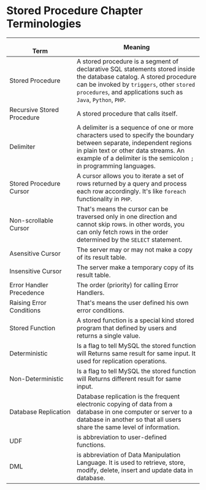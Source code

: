 # Stored Procedure Chapter Terminologies

<br>Term<img width=520/> | Meaning
---|---|
Stored Procedure | A stored procedure is a segment of declarative SQL statements stored inside the database catalog. A stored procedure can be invoked by `triggers`, other `stored procedures`, and applications such as `Java`, `Python`, `PHP`.
Recursive Stored Procedure | A stored procedure that calls itself.
Delimiter | A delimiter is a sequence of one or more characters used to specify the boundary between separate, independent regions in plain text or other data streams. An example of a delimiter is the semicolon `;` in programming languages.
Stored Procedure Cursor | A cursor allows you to iterate a set of rows returned by a query and process each row accordingly. It's like `foreach` functionality in `PHP`.
Non-scrollable Cursor | That's means the cursor can be traversed only in one direction and cannot skip rows. in other words, you can only fetch rows in the order determined by the `SELECT` statement.
Asensitive Cursor | The server may or may not make a copy of its result table.
Insensitive Cursor | The server make a temporary copy of its result table.
Error Handler Precedence | The order (priority) for calling Error Handlers.
Raising Error Conditions | That's means the user defined his own error conditions.
Stored Function | A stored function is a special kind stored program that defined by users and returns a single value.
Deterministic | Is a flag to tell MySQL the stored function will Returns same result for same input. It used for replication operations.
Non-Deterministic | Is a flag to tell MySQL the stored function will Returns different result for same input.
Database Replication | Database replication is the frequent electronic copying of data from a database in one computer or server to a database in another so that all users share the same level of information.
UDF | is abbreviation to user-defined functions.
DML | is abbreviation of Data Manipulation Language. It is used to retrieve, store, modify, delete, insert and update data in database.
